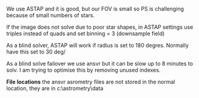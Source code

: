 We use ASTAP and it is good, but our FOV is small so PS is challenging because of small numbers of stars.

If the image does not solve due to poor star shapes, in ASTAP settings use triples instead of quads and set binning = 3 (downsample field)

As a blind solver, ASTAP will work if radius is set to 180 degres. Normally have this set to 30 deg/

As a blind solve failover we use ansvr but it can be slow up to 8 minutes to solv. I am trying to optimise this by removing unused indexes.

**File locations**
the ansvr asrometry files are not stored in the normal location, they are in c:\astrometry\data

